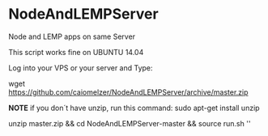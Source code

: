 # NodeAndLEMPServer
Node and LEMP apps on same Server

This script works fine on UBUNTU 14.04

Log into your VPS or your server and Type:

wget https://github.com/caiomelzer/NodeAndLEMPServer/archive/master.zip 

**NOTE**
if you don´t have unzip, run this command:
sudo apt-get install unzip

unzip master.zip && cd NodeAndLEMPServer-master && source run.sh '<your domain>'

